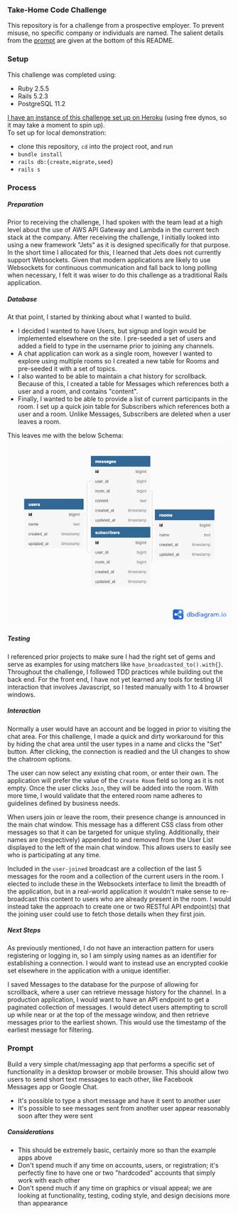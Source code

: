 ### Take-Home Code Challenge
This repository is for a challenge from a prospective employer. To prevent misuse, no specific company or individuals are named. The salient details from the [prompt](#prompt) are given at the bottom of this README.

### Setup
This challenge was completed using:
- Ruby 2.5.5
- Rails 5.2.3
- PostgreSQL 11.2

[I have an instance of this challenge set up on Heroku](https://code-challenge-messenger.herokuapp.com/) (using free dynos, so it may take a moment to spin up).  
To set up for local demonstration:
- clone this repository, `cd` into the project root, and run
- `bundle install`
- `rails db:{create,migrate,seed}`
- `rails s`

### Process

##### Preparation
Prior to receiving the challenge, I had spoken with the team lead at a high level about the use of AWS API Gateway and Lambda in the current tech stack at the company. After receiving the challenge, I initially looked into using a new framework "Jets" as it is designed specifically for that purpose. In the short time I allocated for this, I learned that Jets does not currently support Websockets. Given that modern applications are likely to use Websockets for continuous communication and fall back to long polling when necessary, I felt it was wiser to do this challenge as a traditional Rails application.

##### Database
At that point, I started by thinking about what I wanted to build.  
- I decided I wanted to have Users, but signup and login would be implemented elsewhere on the site. I pre-seeded a set of users and added a field to type in the username prior to joining any channels.  
- A chat application can work as a single room, however I wanted to explore using multiple rooms so I created a new table for Rooms and pre-seeded it with a set of topics.  
- I also wanted to be able to maintain a chat history for scrollback. Because of this, I created a table for Messages which references both a user and a room, and contains "content".  
- Finally, I wanted to be able to provide a list of current participants in the room. I set up a quick join table for Subscribers which references both a user and a room. Unlike Messages, Subscribers are deleted when a user leaves a room.

This leaves me with the below Schema:
[![Schema Image](schema.png)](https://dbdiagram.io/d/5d5b06efced98361d6ddbab6)

##### Testing
I referenced prior projects to make sure I had the right set of gems and serve as examples for using matchers like `have_broadcasted_to().with{}`. Throughout the challenge, I followed TDD practices while building out the back end. For the front end, I have not yet learned any tools for testing UI interaction that involves Javascript, so I tested manually with 1 to 4 browser windows.

##### Interaction
Normally a user would have an account and be logged in prior to visiting the chat area. For this challenge, I made a quick and dirty workaround for this by hiding the chat area until the user types in a name and clicks the "Set" button. After clicking, the connection is readied and the UI changes to show the chatroom options.

The user can now select any existing chat room, or enter their own. The application will prefer the value of the `Create Room` field so long as it is not empty. Once the user clicks `Join`, they will be added into the room. With more time, I would validate that the entered room name adheres to guidelines defined by business needs.

When users join or leave the room, their presence change is announced in the main chat window. This message has a different CSS class from other messages so that it can be targeted for unique styling. Additionally, their names are (respectively) appended to and removed from the User List displayed to the left of the main chat window. This allows users to easily see who is participating at any time.

Included in the `user-joined` broadcast are a collection of the last 5 messages for the room and a collection of the current users in the room. I elected to include these in the Websockets interface to limit the breadth of the application, but in a real-world application it wouldn't make sense to re-broadcast this content to users who are already present in the room. I would instead take the approach to create one or two RESTful API endpoint(s) that the joining user could use to fetch those details when they first join.

##### Next Steps

As previously mentioned, I do not have an interaction pattern for users registering or logging in, so I am simply using names as an identifier for establishing a connection. I would want to instead use an encrypted cookie set elsewhere in the application with a unique identifier.

I saved Messages to the database for the purpose of allowing for scrollback, where a user can retrieve message history for the channel. In a production application, I would want to have an API endpoint to get a paginated collection of messages. I would detect users attempting to scroll up while near or at the top of the message window, and then retrieve messages prior to the earliest shown. This would use the timestamp of the earliest message for filtering.

### Prompt
Build a very simple chat/messaging app that performs a specific set of functionality in a desktop browser or mobile browser. This should allow two users to send short text messages to each other, like Facebook Messages app or Google Chat.
- It's possible to type a short message and have it sent to another user
- It's possible to see messages sent from another user appear reasonably soon after they were sent

##### Considerations
- This should be extremely basic, certainly more so than the example apps above
- Don't spend much if any time on accounts, users, or registration; it's perfectly fine to have one or two "hardcoded" accounts that simply work with each other
- Don't spend much if any time on graphics or visual appeal; we are looking at functionality, testing, coding style, and design decisions more than appearance
